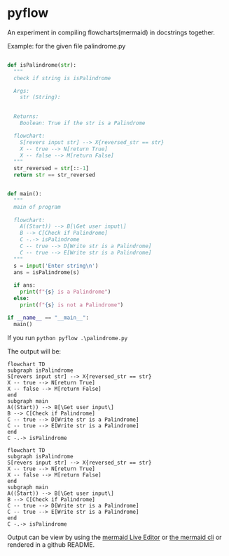 # pyflow
An experiment in compiling flowcharts(mermaid) in docstrings together.

Example:
for the given file palindrome.py
```python

def isPalindrome(str):
  """
  check if string is isPalindrome

  Args:
    str (String):
  

  Returns:
    Boolean: True if the str is a Palindrome

  flowchart:
    S[revers input str] --> X{reversed_str == str}
    X -- true --> N[return True]
    X -- false --> M[return False]
  """
  str_reversed = str[::-1]
  return str == str_reversed


def main():
  """
  main of program
  
  flowchart:
    A((Start)) --> B[\Get user input\]
    B --> C[Check if Palindrome]
    C -.-> isPalindrome
    C -- true --> D[Write str is a Palindrome]
    C -- true --> E[Write str is a Palindrome]
  """
  s = input('Enter string\n')
  ans = isPalindrome(s)
  
  if ans:
    print(f"{s} is a Palindrome")
  else:
    print(f"{s} is not a Palindrome")

if __name__ == "__main__":
  main()
```

If you run `python pyflow .\palindrome.py`

The output will be:
```
flowchart TD
subgraph isPalindrome
S[revers input str] --> X{reversed_str == str}
X -- true --> N[return True]
X -- false --> M[return False]
end
subgraph main
A((Start)) --> B[\Get user input\]
B --> C[Check if Palindrome]
C -- true --> D[Write str is a Palindrome]
C -- true --> E[Write str is a Palindrome]
end
C -.-> isPalindrome
```

```mermaid
flowchart TD
subgraph isPalindrome
S[revers input str] --> X{reversed_str == str}
X -- true --> N[return True]
X -- false --> M[return False]
end
subgraph main
A((Start)) --> B[\Get user input\]
B --> C[Check if Palindrome]
C -- true --> D[Write str is a Palindrome]
C -- true --> E[Write str is a Palindrome]
end
C -.-> isPalindrome
```

Output can be view by using the [mermaid Live Editor](https://mermaid.live/) or 
[the mermaid cli](https://github.com/mermaid-js/mermaid-cli) or rendered in a github README.